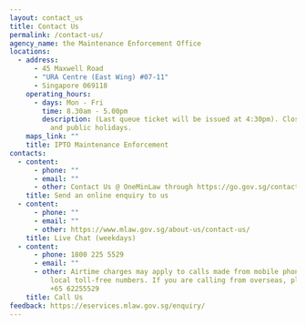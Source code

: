 ```yaml
---
layout: contact_us
title: Contact Us
permalink: /contact-us/
agency_name: the Maintenance Enforcement Office
locations:
  - address:
      - 45 Maxwell Road
      - "URA Centre (East Wing) #07-11"
      - Singapore 069118
    operating_hours:
      - days: Mon - Fri
        time: 8.30am - 5.00pm
        description: (Last queue ticket will be issued at 4:30pm). Closed on weekends
          and public holidays.
    maps_link: ""
    title: IPTO Maintenance Enforcement
contacts:
  - content:
      - phone: ""
      - email: ""
      - other: Contact Us @ OneMinLaw through https://go.gov.sg/contactminlaw
    title: Send an online enquiry to us
  - content:
      - phone: ""
      - email: ""
      - other: https://www.mlaw.gov.sg/about-us/contact-us/
    title: Live Chat (weekdays)
  - content:
      - phone: 1800 225 5529
      - email: ""
      - other: Airtime charges may apply to calls made from mobile phones to ‘1800’
          local toll-free numbers. If you are calling from overseas, please call
          +65 62255529
    title: Call Us
feedback: https://eservices.mlaw.gov.sg/enquiry/
---
```

